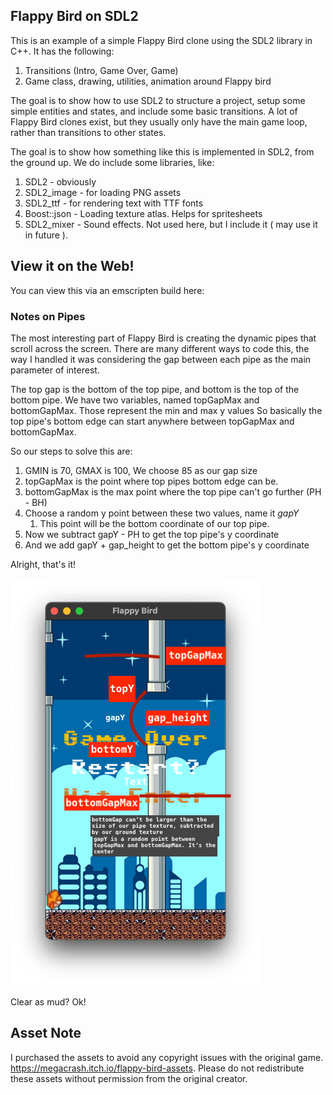 ## Flappy Bird on SDL2

This is an example of a simple Flappy Bird clone using the SDL2 library in C++. It has the following:

1. Transitions (Intro, Game Over, Game)
2. Game class, drawing, utilities, animation around Flappy bird


The goal is to show how to use SDL2 to structure a project, setup some simple entities and states, and include
some basic transitions. A lot of Flappy Bird clones exist, but they usually only have the main game loop, rather
than transitions to other states. 

The goal is to show how something like this is implemented in SDL2, from the ground up. We do include some libraries, like:

1. SDL2 - obviously
2. SDL2_image - for loading PNG assets
3. SDL2_ttf - for rendering text with TTF fonts
4. Boost::json - Loading texture atlas. Helps for spritesheets
5. SDL2_mixer - Sound effects. Not used here, but I include it ( may use it in future ). 

## View it on the Web!
You can view this via an emscripten build here: 



### Notes on Pipes

The most interesting part of Flappy Bird is creating the dynamic pipes that scroll across the screen. There are many
different ways to code this, the way I handled it was considering the gap between each pipe as the main parameter of interest. 

The top gap is the bottom of the top pipe, and bottom is the top of the bottom pipe. 
We have two variables, named topGapMax and bottomGapMax. Those represent the min and max y values
So basically the top pipe's bottom edge can start anywhere between topGapMax and bottomGapMax. 

So our steps to solve this are:

1. GMIN is 70, GMAX is 100, We choose 85 as our gap size
2. topGapMax is the point where top pipes bottom edge can be. 
3. bottomGapMax is the max point where the top pipe can't go further (PH - BH)
4. Choose a random y point between these two values, name it $gapY$
    1. This point will be the bottom coordinate of our top pipe.
5. Now we subtract gapY - PH to get the top pipe's y coordinate
6. And we add gapY + gap_height to get the bottom pipe's y coordinate

Alright, that's it!

![img.png](output/img.png)

Clear as mud? Ok! 


## Asset Note

I purchased the assets to avoid any copyright issues with the original game. https://megacrash.itch.io/flappy-bird-assets. Please do not redistribute these
assets without permission from the original creator. 

